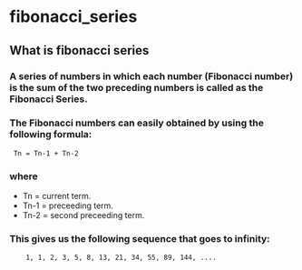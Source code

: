 # fibonacci_series

## What is fibonacci series

### A series of numbers in which each number (Fibonacci number) is the sum of the two preceding numbers is called as the Fibonacci Series.

### The Fibonacci numbers can easily obtained by using the following formula:

```
 Tn = Tn-1 + Tn-2 
```

### where

* Tn = current term.
* Tn-1 = preceeding term.
* Tn-2 = second preceeding term.

### This gives us the following sequence that goes to infinity:

```
    1, 1, 2, 3, 5, 8, 13, 21, 34, 55, 89, 144, ....
```